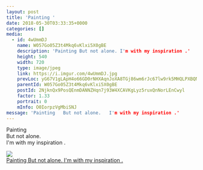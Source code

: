 ```yaml
---
layout: post
title: 'Painting ' 
date: 2018-05-30T03:33:35+0000 
categories: [] 
media:
  - id: 4wUmmDJ
    name: W057Go05Z3t4Mkq6vKlxi5X0gBE
    description: 'Painting But not alone. I'm with my inspiration .'   
    height: 540
    width: 720
    type: image/jpeg
    link: https://i.imgur.com/4wUmmDJ.jpg
    prevLoc: yG67V1gLApH4o66GD0rNHXAqnJoXA8TGj86wm6rJc67lw9rk5MHQLPXBQNQ3uz1Gk1nPkBF53ZRnOR7Kc2yV02V247SEvp8y92zlFXnN1KG53ViMoyR45vPkhPNXmOGmwMiWx570PwBEuq0qkGok4pSpkQQJ80K1iPvDY9pn50u0EPB2xrG5TA3mv2DAqMuDp5wmJMRjI7Vn9vywVWhKY4ooxkZKc07OzPRznNHRQOmLxnPQFPnrrlxYo2IEDyO4K86Vc99V3JwkE
    parentId: W057Go05Z3t4Mkq6vKlxi5X0gBE
    postId: 2NjknQx9PosQEnmDANNZHqn7j93W4XCAVKgLyz5ruxQnNorLEnCwyl
    factor: 1.33
    portrait: 0
    mInfo: O0IorpzVgMbiSNJ
message: 'Painting   But not alone.   I'm with my inspiration .'  
---
```


Painting   
But not alone.   
I'm with my inspiration .


[//]: #media:  
<a href="https://i.imgur.com/4wUmmDJ.jpg"><img class="postImage" src="https://i.imgur.com/4wUmmDJh.jpg" />   
Painting 
But not alone. 
I'm with my inspiration .
 </a> 

